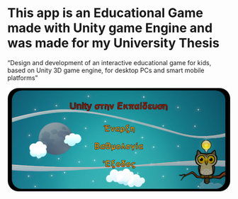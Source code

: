 # This app is an Educational Game made with Unity game Engine and was made for my University Thesis

“Design and development of an interactive educational game for kids, based on Unity 3D game engine,
for desktop PCs and smart mobile platforms”

![Intro](Images/Intro.png)


